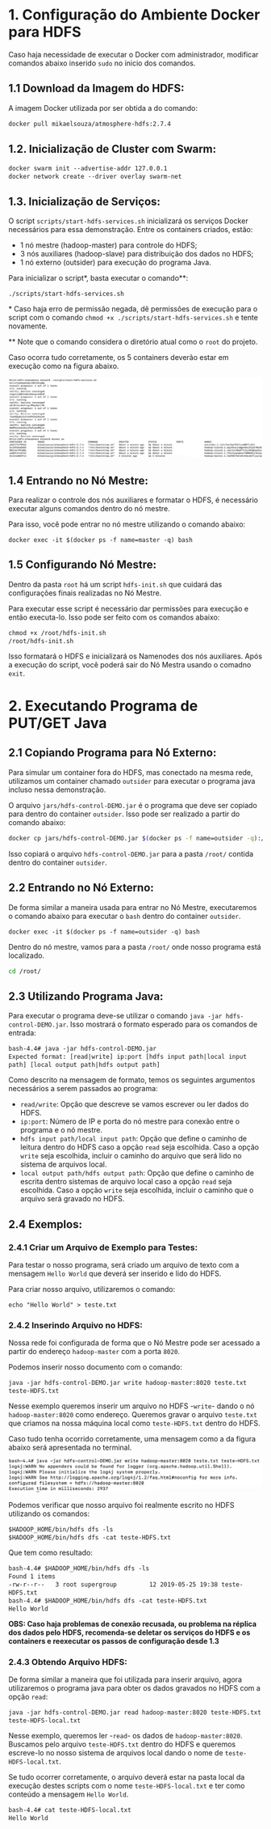 # 1. Configuração do Ambiente Docker para HDFS

Caso haja necessidade de executar o Docker com administrador, modificar comandos abaixo inserido `sudo` no inicio dos comandos.

## 1.1 Download da Imagem do HDFS:

A imagem Docker utilizada por ser obtida a do comando:

```bash
docker pull mikaelsouza/atmosphere-hdfs:2.7.4
```

## 1.2. Inicialização de Cluster com Swarm:

```
docker swarm init --advertise-addr 127.0.0.1
docker network create --driver overlay swarm-net
```

## 1.3. Inicialização de Serviços:

O script `scripts/start-hdfs-services.sh` inicializará os serviços Docker necessários para essa demonstração. Entre os containers criados, estão:

* 1 nó mestre (hadoop-master) para controle do HDFS;
* 3 nós auxiliares (hadoop-slave) para distribuição dos dados no HDFS;
* 1 nó externo (outsider) para execução do programa Java.

Para inicializar o script*, basta executar o comando**:

```
./scripts/start-hdfs-services.sh
```
\* Caso haja erro de permissão negada, dê permissões de execução para o script com o comando `chmod +x ./scripts/start-hdfs-services.sh` e tente novamente.

\** Note que o comando considera o diretório atual como o `root` do projeto.

Caso ocorra tudo corretamente, os 5 containers deverão estar em execução como na figura abaixo.

![](imgs/img1.png "Caso feliz")

## 1.4 Entrando no Nó Mestre:

Para realizar o controle dos nós auxiliares e formatar o HDFS, é necessário executar alguns comandos dentro do nó mestre.

Para isso, você pode entrar no nó mestre utilizando o comando abaixo:

```
docker exec -it $(docker ps -f name=master -q) bash
```

## 1.5 Configurando Nó Mestre:

Dentro da pasta `root` há um script `hdfs-init.sh` que cuidará das configurações finais realizadas no Nó Mestre.

Para executar esse script é necessário dar permissões para execução e então executa-lo. Isso pode ser feito com os comandos abaixo:

```
chmod +x /root/hdfs-init.sh
/root/hdfs-init.sh
```

Isso formatará o HDFS e inicializará os Namenodes dos nós auxiliares. Após a execução do script, você poderá sair do Nó Mestra usando o comadno `exit`.

# 2. Executando Programa de PUT/GET Java

## 2.1 Copiando Programa para Nó Externo:

Para simular um container fora do HDFS, mas conectado na mesma rede, utilizamos um container chamado `outsider` para executar o programa java incluso nessa demonstração. 

O arquivo `jars/hdfs-control-DEMO.jar` é o programa que deve ser copiado para dentro do container `outsider`. Isso pode ser realizado a partir do comando abaixo:

```bash
docker cp jars/hdfs-control-DEMO.jar $(docker ps -f name=outsider -q):/root/
```

Isso copiará o arquivo `hdfs-control-DEMO.jar` para a pasta `/root/` contida dentro do container `outsider`.

## 2.2 Entrando no Nó Externo:

De forma similar a maneira usada para entrar no Nó Mestre, executaremos o comando abaixo para executar o `bash` dentro do container `outsider`.

```
docker exec -it $(docker ps -f name=outsider -q) bash
```

Dentro do nó mestre, vamos para a pasta `/root/` onde nosso programa está localizado.

```bash
cd /root/
```

## 2.3 Utilizando Programa Java:

Para executar o programa deve-se utilizar o comando `java -jar hdfs-control-DEMO.jar`. Isso mostrará o formato esperado para os comandos de entrada:

```
bash-4.4# java -jar hdfs-control-DEMO.jar 
Expected format: [read|write] ip:port [hdfs input path|local input path] [local output path|hdfs output path]
```

Como descrito na mensagem de formato, temos os seguintes argumentos necessários a serem passados ao programa:

* `read/write`: Opção que descreve se vamos escrever ou ler dados do HDFS.
* `ip:port`: Número de IP e porta do nó mestre para conexão entre o programa e o nó mestre.
* `hdfs input path/local input path`: Opção que define o caminho de leitura dentro do HDFS caso a opção `read` seja escolhida. Caso a opção `write` seja escolhida, incluir o caminho do arquivo que será lido no sistema de arquivos local.
* `local output path/hdfs output path`: Opção que define o caminho de escrita dentro sistemas de arquivo local caso a opção `read` seja escolhida. Caso a opção `write` seja escolhida, incluir o caminho que o arquivo será gravado no HDFS.

## 2.4 Exemplos:

### 2.4.1 Criar um Arquivo de Exemplo para Testes:

Para testar o nosso programa, será criado um arquivo de texto com a mensagem `Hello World` que deverá ser inserido e lido do HDFS.

Para criar nosso arquivo, utilizaremos o comando:

```
echo "Hello World" > teste.txt
```

### 2.4.2 Inserindo Arquivo no HDFS:

Nossa rede foi configurada de forma que o Nó Mestre pode ser acessado a partir do endereço `hadoop-master` com a porta `8020`.

Podemos inserir nosso documento com o comando:

```
java -jar hdfs-control-DEMO.jar write hadoop-master:8020 teste.txt teste-HDFS.txt
```

Nesse exemplo queremos inserir um arquivo no HDFS -`write`- dando o nó `hadoop-master:8020` como endereço. Queremos gravar o arquivo `teste.txt` que criamos na nossa máquina local como `teste-HDFS.txt` dentro do HDFS.

Caso tudo tenha ocorrido corretamente, uma mensagem como a da figura abaixo será apresentada no terminal.

![](imgs/img2.png)

Podemos verificar que nosso arquivo foi realmente escrito no HDFS utilizando os comandos:

```
$HADOOP_HOME/bin/hdfs dfs -ls
$HADOOP_HOME/bin/hdfs dfs -cat teste-HDFS.txt
```

Que tem como resultado:

```
bash-4.4# $HADOOP_HOME/bin/hdfs dfs -ls
Found 1 items
-rw-r--r--   3 root supergroup         12 2019-05-25 19:38 teste-HDFS.txt
bash-4.4# $HADOOP_HOME/bin/hdfs dfs -cat teste-HDFS.txt
Hello World
```

**OBS: Caso haja problemas de conexão recusada, ou problema na réplica dos dados pelo HDFS, recomenda-se deletar os serviços do HDFS e os containers e reexecutar os passos de configuração desde 1.3**

### 2.4.3 Obtendo Arquivo HDFS:

De forma similar a maneira que foi utilizada para inserir arquivo, agora utilizaremos o programa java para obter os dados gravados no HDFS com a opção `read`:

```
java -jar hdfs-control-DEMO.jar read hadoop-master:8020 teste-HDFS.txt teste-HDFS-local.txt
```

Nesse exemplo, queremos ler -`read`- os dados de `hadoop-master:8020`. Buscamos pelo arquivo `teste-HDFS.txt` dentro do HDFS e queremos escreve-lo no nosso sistema de arquivos local dando o nome de `teste-HDFS-local.txt`.

Se tudo ocorrer corretamente, o arquivo deverá estar na pasta local da execução destes scripts com o nome `teste-HDFS-local.txt` e ter como conteúdo a mensagem `Hello World`.

```
bash-4.4# cat teste-HDFS-local.txt 
Hello World
```